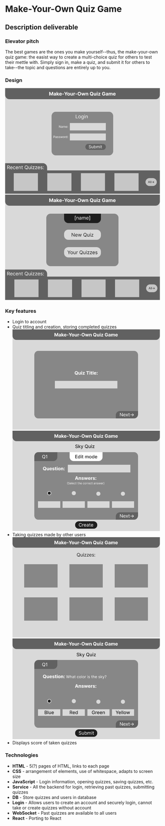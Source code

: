 # Make-Your-Own Quiz Game

## Description deliverable

### Elevator pitch

The best games are the ones you make yourself--thus, the make-your-own quiz game: the easist way to create a multi-choice quiz for others to test their mettle with. Simply sign in, make a quiz, and submit it for others to take--the topic and questions are entirely up to you.

### Design

![Login](Login.png)
![Homepage](Home.png)

### Key features

* Login to account
* Quiz titling and creation, storing completed quizzes
![Quiz Title](Title.png)
![Quiz Editing](Edit%20Quiz.png)
* Taking quizzes made by other users
 ![Quizzes](Quizzes.png)
 ![Quiz Taking](Take%20Quiz.png)
 * Displays score of taken quizzes

 ### Technologies

 - **HTML** - 5(?) pages of HTML, links to each page  
 - **CSS** - arrangement of elements, use of whitespace, adapts to screen size
 - **JavaScript** - Login information, opening quizzes, saving quizzes, etc.
- **Service** - All the backend for login, retrieving past quizzes, submitting quizzes
- **DB** - Store quizzes and users in database
- **Login** - Allows users to create an account and securely login, cannot take or create quizzes without account
- **WebSocket** - Past quizzes are available to all users
- **React** - Porting to React